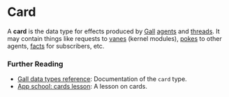 # Card

A **card** is the data type for effects produced by
[Gall](urbit-docs/glossary/gall) [agents](urbit-docs/glossary/agent) and
[threads](urbit-docs/glossary/thread). It may contain things like requests to
[vanes](urbit-docs/glossary/vane) (kernel modules),
[pokes](urbit-docs/glossary/poke) to other agents,
[facts](urbit-docs/glossary/fact) for subscribers, etc.

### Further Reading

- [Gall data types reference](urbit-docs/system/kernel/gall/reference/data-types#cardagent): Documentation of the `card` type.
- [App school: cards lesson](urbit-docs/courses/app-school/5-cards): A lesson on cards.
